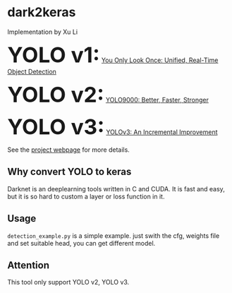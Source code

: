 # dark2keras

Implementation by Xu Li

<font size=9><b>YOLO v1:</b></font> [You Only Look Once: Unified, Real-Time Object Detection](https://pjreddie.com/media/files/papers/yolo_1.pdf)

<font size=9><b>YOLO v2:</b></font> [YOLO9000: Better, Faster, Stronger](https://pjreddie.com/media/files/papers/YOLO9000.pdf)

<font size=9><b>YOLO v3:</b></font> [YOLOv3: An Incremental Improvement](https://pjreddie.com/media/files/papers/YOLOv3.pdf)

See the [project webpage](https://pjreddie.com/darknet/yolo/) for more details.

## Why convert YOLO to keras #

Darknet is an deeplearning tools written in C and CUDA. It is fast and easy, but it is so hard to custom a layer or loss function in it.

## Usage
`detection_example.py` is a simple example. just swith the cfg, weights file and set suitable head, you can get different model.

## Attention
This tool only support YOLO v2, YOLO v3.
